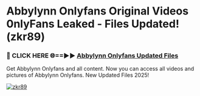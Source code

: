 # Abbylynn Onlyfans Original Videos 0nlyFans Leaked - Files Updated! (zkr89)

<h3>🔴 CLICK HERE 🌐==►► <a href="https://tinyurl.com/2m67pmp6" rel="nofollow">Abbylynn Onlyfans Updated Files</a></h3>

Get Abbylynn Onlyfans and all content. Now you can access all videos and pictures of Abbylynn Onlyfans. New Updated Files 2025!

[![zkr89](https://i.imgur.com/H4QAA4z.gif)](https://tinyurl.com/2m67pmp6)